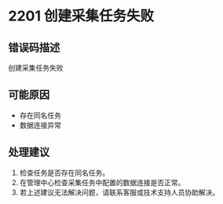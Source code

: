 # 2201 创建采集任务失败<a name="dgc_01_319"></a>

## 错误码描述<a name="zh-cn_topic_0000001114158986_se842c39d44ee45e587ca36bb50cf37c7"></a>

创建采集任务失败

## 可能原因<a name="zh-cn_topic_0000001114158986_s658a289c6be04e6d8c6bee691c1aaa2e"></a>

-   存在同名任务
-   数据连接异常

## 处理建议<a name="zh-cn_topic_0000001114158986_section192884102474"></a>

1.  检查任务是否存在同名任务。
2.  在管理中心检查采集任务中配置的数据连接是否正常。
3.  若上述建议无法解决问题，请联系客服或技术支持人员协助解决。

